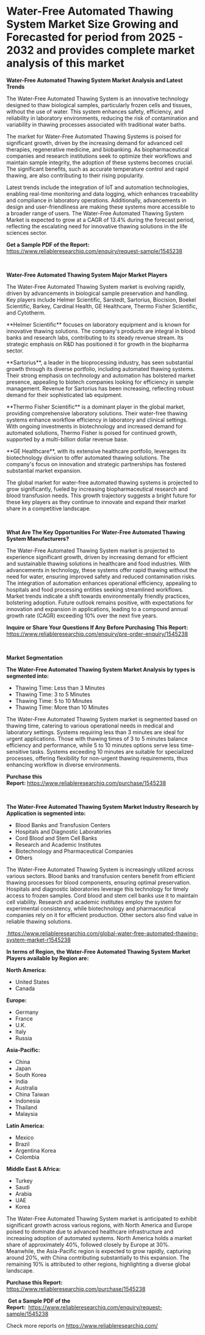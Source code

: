 <p><h1>Water-Free Automated Thawing System Market Size Growing and Forecasted for period from 2025 - 2032 and provides complete market analysis of this market</h1></p><p><strong>Water-Free Automated Thawing System Market Analysis and Latest Trends</strong></p>
<p><p>The Water-Free Automated Thawing System is an innovative technology designed to thaw biological samples, particularly frozen cells and tissues, without the use of water. This system enhances safety, efficiency, and reliability in laboratory environments, reducing the risk of contamination and variability in thawing processes associated with traditional water baths.</p><p>The market for Water-Free Automated Thawing Systems is poised for significant growth, driven by the increasing demand for advanced cell therapies, regenerative medicine, and biobanking. As biopharmaceutical companies and research institutions seek to optimize their workflows and maintain sample integrity, the adoption of these systems becomes crucial. The significant benefits, such as accurate temperature control and rapid thawing, are also contributing to their rising popularity.</p><p>Latest trends include the integration of IoT and automation technologies, enabling real-time monitoring and data logging, which enhances traceability and compliance in laboratory operations. Additionally, advancements in design and user-friendliness are making these systems more accessible to a broader range of users. The Water-Free Automated Thawing System Market is expected to grow at a CAGR of 13.4% during the forecast period, reflecting the escalating need for innovative thawing solutions in the life sciences sector.</p></p>
<p><strong>Get a Sample PDF of the Report:&nbsp;</strong> <a href="https://www.reliableresearchiq.com/enquiry/request-sample/1545238?utm_campaign=3265&utm_medium=2&utm_source=Github&utm_content=ia&utm_term=04032025&utm_id=water-free-automated-thawing-system">https://www.reliableresearchiq.com/enquiry/request-sample/1545238</a></p>
<p>&nbsp;</p>
<p><strong>Water-Free Automated Thawing System Major Market Players</strong></p>
<p><p>The Water-Free Automated Thawing System market is evolving rapidly, driven by advancements in biological sample preservation and handling. Key players include Helmer Scientific, Sarstedt, Sartorius, Biocision, Boekel Scientific, Barkey, Cardinal Health, GE Healthcare, Thermo Fisher Scientific, and Cytotherm.</p><p>**Helmer Scientific** focuses on laboratory equipment and is known for innovative thawing solutions. The company's products are integral in blood banks and research labs, contributing to its steady revenue stream. Its strategic emphasis on R&D has positioned it for growth in the biopharma sector.</p><p>**Sartorius**, a leader in the bioprocessing industry, has seen substantial growth through its diverse portfolio, including automated thawing systems. Their strong emphasis on technology and automation has bolstered market presence, appealing to biotech companies looking for efficiency in sample management. Revenue for Sartorius has been increasing, reflecting robust demand for their sophisticated lab equipment.</p><p>**Thermo Fisher Scientific** is a dominant player in the global market, providing comprehensive laboratory solutions. Their water-free thawing systems enhance workflow efficiency in laboratory and clinical settings. With ongoing investments in biotechnology and increased demand for automated solutions, Thermo Fisher is poised for continued growth, supported by a multi-billion dollar revenue base.</p><p>**GE Healthcare**, with its extensive healthcare portfolio, leverages its biotechnology division to offer automated thawing solutions. The company's focus on innovation and strategic partnerships has fostered substantial market expansion.</p><p>The global market for water-free automated thawing systems is projected to grow significantly, fueled by increasing biopharmaceutical research and blood transfusion needs. This growth trajectory suggests a bright future for these key players as they continue to innovate and expand their market share in a competitive landscape.</p></p>
<p>&nbsp;</p>
<p><strong>What Are The Key Opportunities For Water-Free Automated Thawing System Manufacturers?</strong></p>
<p><p>The Water-Free Automated Thawing System market is projected to experience significant growth, driven by increasing demand for efficient and sustainable thawing solutions in healthcare and food industries. With advancements in technology, these systems offer rapid thawing without the need for water, ensuring improved safety and reduced contamination risks. The integration of automation enhances operational efficiency, appealing to hospitals and food processing entities seeking streamlined workflows. Market trends indicate a shift towards environmentally friendly practices, bolstering adoption. Future outlook remains positive, with expectations for innovation and expansion in applications, leading to a compound annual growth rate (CAGR) exceeding 10% over the next five years.</p></p>
<p><strong>Inquire or Share Your Questions If Any Before Purchasing This Report:</strong> <a href="https://www.reliableresearchiq.com/enquiry/pre-order-enquiry/1545238?utm_campaign=3265&utm_medium=2&utm_source=Github&utm_content=ia&utm_term=04032025&utm_id=water-free-automated-thawing-system">https://www.reliableresearchiq.com/enquiry/pre-order-enquiry/1545238</a></p>
<p>&nbsp;</p>
<p><strong>Market Segmentation</strong></p>
<p><strong>The Water-Free Automated Thawing System Market Analysis by types is segmented into:</strong></p>
<p><ul><li>Thawing Time: Less than 3 Minutes</li><li>Thawing Time: 3 to 5 Minutes</li><li>Thawing Time: 5 to 10 Minutes</li><li>Thawing Time: More than 10 Minutes</li></ul></p>
<p><p>The Water-Free Automated Thawing System market is segmented based on thawing time, catering to various operational needs in medical and laboratory settings. Systems requiring less than 3 minutes are ideal for urgent applications. Those with thawing times of 3 to 5 minutes balance efficiency and performance, while 5 to 10 minutes options serve less time-sensitive tasks. Systems exceeding 10 minutes are suitable for specialized processes, offering flexibility for non-urgent thawing requirements, thus enhancing workflow in diverse environments.</p></p>
<p><strong>Purchase this Report:&nbsp;</strong><a href="https://www.reliableresearchiq.com/purchase/1545238?utm_campaign=3265&utm_medium=2&utm_source=Github&utm_content=ia&utm_term=04032025&utm_id=water-free-automated-thawing-system">https://www.reliableresearchiq.com/purchase/1545238</a></p>
<p>&nbsp;</p>
<p><strong>The Water-Free Automated Thawing System Market Industry Research by Application is segmented into:</strong></p>
<p><ul><li>Blood Banks and Transfusion Centers</li><li>Hospitals and Diagnostic Laboratories</li><li>Cord Blood and Stem Cell Banks</li><li>Research and Academic Institutes</li><li>Biotechnology and Pharmaceutical Companies</li><li>Others</li></ul></p>
<p><p>The Water-Free Automated Thawing System is increasingly utilized across various sectors. Blood banks and transfusion centers benefit from efficient thawing processes for blood components, ensuring optimal preservation. Hospitals and diagnostic laboratories leverage this technology for timely access to frozen samples. Cord blood and stem cell banks use it to maintain cell viability. Research and academic institutes employ the system for experimental consistency, while biotechnology and pharmaceutical companies rely on it for efficient production. Other sectors also find value in reliable thawing solutions.</p></p>
<p><a href="https://www.reliableresearchiq.com/global-water-free-automated-thawing-system-market-r1545238?utm_campaign=3265&utm_medium=2&utm_source=Github&utm_content=ia&utm_term=04032025&utm_id=water-free-automated-thawing-system">&nbsp;https://www.reliableresearchiq.com/global-water-free-automated-thawing-system-market-r1545238</a></p>
<p><strong>In terms of Region, the Water-Free Automated Thawing System Market Players available by Region are:</strong></p>
<p>
    <p> <strong> North America: </strong>
        <ul>
            <li>United States</li>
            <li>Canada</li>
        </ul>
        </p> 
    <p> <strong> Europe: </strong>
        <ul>
            <li>Germany</li>
            <li>France</li>
            <li>U.K.</li>
            <li>Italy</li>
            <li>Russia</li>
        </ul>
        </p> 
    <p> <strong> Asia-Pacific: </strong>
        <ul>
            <li>China</li>
            <li>Japan</li>
            <li>South Korea</li>
            <li>India</li>
            <li>Australia</li>
            <li>China Taiwan</li>
            <li>Indonesia</li>
            <li>Thailand</li>
            <li>Malaysia</li>
        </ul>
        </p> 
    <p> <strong> Latin America: </strong>
        <ul>
            <li>Mexico</li>
            <li>Brazil</li>
            <li>Argentina Korea</li>
            <li>Colombia</li>
        </ul>
        </p> 
    <p> <strong> Middle East & Africa: </strong>
        <ul>
            <li>Turkey</li>
            <li>Saudi</li>
            <li>Arabia</li>
            <li>UAE</li>
            <li>Korea</li>
        </ul>
    </p>
    </p>
<p><p>The Water-Free Automated Thawing System market is anticipated to exhibit significant growth across various regions, with North America and Europe poised to dominate due to advanced healthcare infrastructure and increasing adoption of automated systems. North America holds a market share of approximately 40%, followed closely by Europe at 30%. Meanwhile, the Asia-Pacific region is expected to grow rapidly, capturing around 20%, with China contributing substantially to this expansion. The remaining 10% is attributed to other regions, highlighting a diverse global landscape.</p></p>
<p><strong>Purchase this Report: </strong><a href="https://www.reliableresearchiq.com/purchase/1545238?utm_campaign=3265&utm_medium=2&utm_source=Github&utm_content=ia&utm_term=04032025&utm_id=water-free-automated-thawing-system">https://www.reliableresearchiq.com/purchase/1545238</a></p>
<p>&nbsp;<strong>Get a Sample PDF of the Report:&nbsp;&nbsp;</strong><a href="https://www.reliableresearchiq.com/enquiry/request-sample/1545238?utm_campaign=3265&utm_medium=2&utm_source=Github&utm_content=ia&utm_term=04032025&utm_id=water-free-automated-thawing-system">https://www.reliableresearchiq.com/enquiry/request-sample/1545238</a></p>
<p><strong></strong></p>
<p>Check more reports on <a href="https://www.reliableresearchiq.com/?utm_campaign=3265&utm_medium=2&utm_source=Github&utm_content=ia&utm_term=04032025&utm_id=water-free-automated-thawing-system">https://www.reliableresearchiq.com/</a></p>